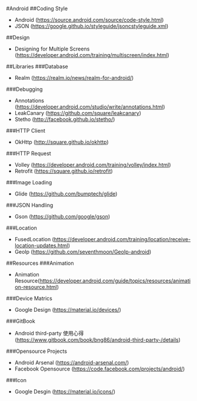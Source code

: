#Android
##Coding Style
- Android (https://source.android.com/source/code-style.html)
- JSON (https://google.github.io/styleguide/jsoncstyleguide.xml)

##Design
- Designing for Multiple Screens (https://developer.android.com/training/multiscreen/index.html)

##Libraries
###Database
- Realm (https://realm.io/news/realm-for-android/)

###Debugging
- Annotations (https://developer.android.com/studio/write/annotations.html)
- LeakCanary (https://github.com/square/leakcanary)
- Stetho (http://facebook.github.io/stetho/)

###HTTP Client
- OkHttp (http://square.github.io/okhttp)

###HTTP Request
- Volley (https://developer.android.com/training/volley/index.html)
- Retrofit (https://square.github.io/retrofit)

###Image Loading
- Glide (https://github.com/bumptech/glide)

###JSON Handling
- Gson (https://github.com/google/gson)

###Location
- FusedLocation
(https://developer.android.com/training/location/receive-location-updates.html)
- GeoIp (https://github.com/seventhmoon/GeoIp-android)

##Resources
###Animation
- Animation Resource(https://developer.android.com/guide/topics/resources/animation-resource.html)

###Device Matrics
- Google Design (https://material.io/devices/)

###GitBook
- Android third-party 使用心得 (https://www.gitbook.com/book/bng86/android-third-party-/details)

###Opensource Projects
- Android Arsenal (https://android-arsenal.com/)
- Facebook Opensource (https://code.facebook.com/projects/android/)

###Icon
- Google Desgin (https://material.io/icons/)








